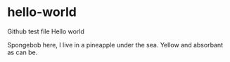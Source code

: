 # hello-world
Github test file 
Hello world

Spongebob here,
I live in a pineapple under the sea.
Yellow and absorbant as can be. 
